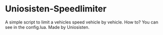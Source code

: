 # Uniosisten-Speedlimiter
A simple script to limit a vehicles speed vehicle by vehicle.
  How to? You can see in the config.lua.
Made by Uniosisten.
